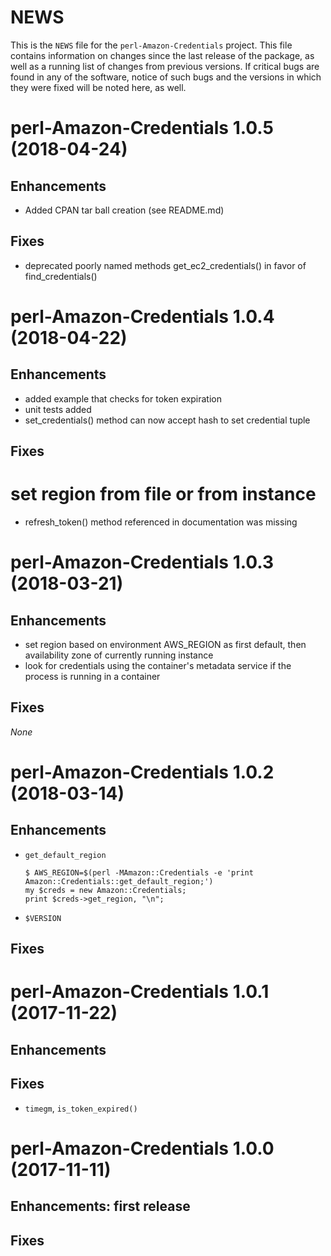 # NEWS

This is the `NEWS` file for the `perl-Amazon-Credentials` project. This file contains
information on changes since the last release of the package, as well as a
running list of changes from previous versions.  If critical bugs are found in
any of the software, notice of such bugs and the versions in which they were
fixed will be noted here, as well.

# perl-Amazon-Credentials 1.0.5 (2018-04-24)

## Enhancements

* Added CPAN tar ball creation (see README.md)

## Fixes

* deprecated poorly named methods get_ec2_credentials() in favor of
  find_credentials()

# perl-Amazon-Credentials 1.0.4 (2018-04-22)

## Enhancements

* added example that checks for token expiration
* unit tests added
* set_credentials() method can now accept hash to set credential tuple

## Fixes

# set region from file or from instance
* refresh_token() method referenced in documentation was missing

# perl-Amazon-Credentials 1.0.3 (2018-03-21)

## Enhancements

* set region based on environment AWS_REGION as first default, then
availability zone of currently running instance
* look for credentials using the container's metadata service if the
process is running in a container

## Fixes

_None_

# perl-Amazon-Credentials 1.0.2 (2018-03-14)

## Enhancements

* `get_default_region`
   ```
   $ AWS_REGION=$(perl -MAmazon::Credentials -e 'print Amazon::Credentials::get_default_region;')
   my $creds = new Amazon::Credentials;
   print $creds->get_region, "\n";
   ```
* `$VERSION`

## Fixes

# perl-Amazon-Credentials 1.0.1 (2017-11-22)

## Enhancements

## Fixes

* `timegm`, `is_token_expired()`

# perl-Amazon-Credentials 1.0.0 (2017-11-11)

## Enhancements: first release

## Fixes
